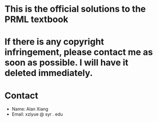 # This is the official solutions to the PRML textbook
# If there is any copyright infringement, please contact me as soon as possible. I will have it deleted immediately.

# Contact
- Name: Alan Xiang
- Email: xziyue @ syr . edu